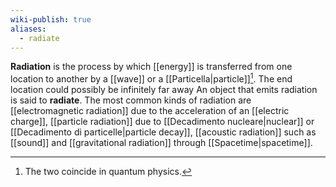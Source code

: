 ```yaml
---
wiki-publish: true
aliases:
  - radiate
---
```

**Radiation** is the process by which [[energy]] is transferred from one location to another by a [[wave]] or a [[Particella|particle]][^1]. The end location could possibly be infinitely far away An object that emits radiation is said to **radiate**. The most common kinds of radiation are [[electromagnetic radiation]] due to the acceleration of an [[electric charge]], [[particle radiation]] due to [[Decadimento nucleare|nuclear]] or [[Decadimento di particelle|particle decay]], [[acoustic radiation]] such as [[sound]] and [[gravitational radiation]] through [[Spacetime|spacetime]].

[^1]: The two coincide in quantum physics.
